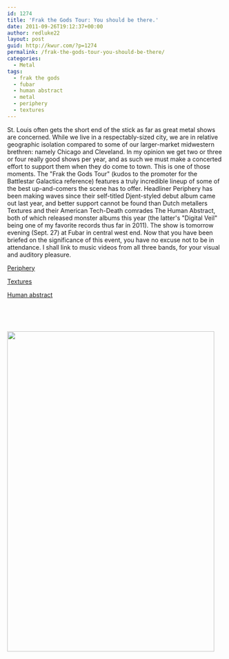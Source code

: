 ```yaml
---
id: 1274
title: 'Frak the Gods Tour: You should be there.'
date: 2011-09-26T19:12:37+00:00
author: redluke22
layout: post
guid: http://kwur.com/?p=1274
permalink: /frak-the-gods-tour-you-should-be-there/
categories:
  - Metal
tags:
  - frak the gods
  - fubar
  - human abstract
  - metal
  - periphery
  - textures
---
```

<div class="pf-content">
  <p>
    St. Louis often gets the short end of the stick as far as great metal shows are concerned. While we live in a respectably-sized city, we are in relative geographic isolation compared to some of our larger-market midwestern brethren: namely Chicago and Cleveland. In my opinion we get two or three or four really good shows per year, and as such we must make a concerted effort to support them when they do come to town. This is one of those moments. The "Frak the Gods Tour" (kudos to the promoter for the Battlestar Galactica reference) features a truly incredible lineup of some of the best up-and-comers the scene has to offer. Headliner Periphery has been making waves since their self-titled Djent-styled debut album came out last year, and better support cannot be found than Dutch metallers Textures and their American Tech-Death comrades The Human Abstract, both of which released monster albums this year (the latter's "Digital Veil" being one of my favorite records thus far in 2011). The show is tomorrow evening (Sept. 27) at Fubar in central west end. Now that you have been briefed on the significance of this event, you have no excuse not to be in attendance. I shall link to music videos from all three bands, for your visual and auditory pleasure.
  </p>
  
  <p>
    <a href="http://www.youtube.com/watch?v=gTICUhCqEaY">Periphery</a>
  </p>
  
  <p>
    <a href="http://www.youtube.com/watch?v=oSYNhfkNGco">Textures</a>
  </p>
  
  <p>
    <a href="http://www.youtube.com/watch?v=f7EzA0Oeah8">Human abstract</a>
  </p>
  
  <p>
     
  </p>
  
  <p>
     
  </p>
  
  <p>
    <a href="http://kwur.com/frak-the-gods-tour-you-should-be-there/frak_the_gods_tour-480x741/" rel="attachment wp-att-1301"><img alt="" class="alignnone size-full wp-image-1301" height="741" src="http://kwur.com/wp-content/uploads/2011/09/frak_the_gods_tour-480x741.jpg" title="frak_the_gods_tour-480x741" width="480" srcset="http://kwur.com/wp-content/uploads/2011/09/frak_the_gods_tour-480x741.jpg 480w, http://kwur.com/wp-content/uploads/2011/09/frak_the_gods_tour-480x741-194x300.jpg 194w" sizes="(max-width: 480px) 100vw, 480px" /></a>
  </p>
</div>